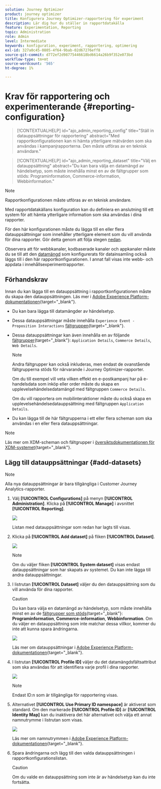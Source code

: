 ```yaml
---
solution: Journey Optimizer
product: journey optimizer
title: Konfigurera Journey Optimizer-rapportering för experiment
description: Lär dig hur du ställer in rapportdatakälla
feature: Experimentation, Reporting
topic: Administration
role: Admin
level: Intermediate
keywords: konfiguration, experiment, rapportering, optimering
exl-id: 327a0c45-0805-4f64-9bab-02d67276eff8
source-git-commit: d772ef2d98775446618bd6614a26b9f352e073bd
workflow-type: tm+mt
source-wordcount: '565'
ht-degree: 1%

---
```


# Krav för rapportering och experimenterande {#reporting-configuration}

>[!CONTEXTUALHELP]
>id="ajo_admin_reporting_config"
>title="Ställ in datauppsättningar för rapportering"
>abstract="Med rapportkonfigurationen kan ni hämta ytterligare mätvärden som ska användas i kampanjrapporterna. Den måste utföras av en teknisk användare."

>[!CONTEXTUALHELP]
>id="ajo_admin_reporting_dataset"
>title="Välj en datauppsättning"
>abstract="Du kan bara välja en datamängd av händelsetyp, som måste innehålla minst en av de fältgrupper som stöds: Programinformation, Commerce-information, Webbinformation."

>[!NOTE]
>
>Rapportkonfigurationen måste utföras av en teknisk användare.

Med rapportdatakällans konfiguration kan du definiera en anslutning till ett system för att hämta ytterligare information som ska användas i dina rapporter.

För den här konfigurationen måste du lägga till en eller flera datauppsättningar som innehåller ytterligare element som du vill använda för dina rapporter. Gör detta genom att följa stegen [nedan](#add-datasets).

Observera att för webbkanaler, kodbaserade kanaler och appkanaler måste du se till att den [datamängd](../data/get-started-datasets.md) som konfigurerats för datainsamling också läggs till i den här rapportkonfigurationen. I annat fall visas inte webb- och appdata i innehållsexperimentrapporter.

## Förhandskrav

Innan du kan lägga till en datauppsättning i rapportkonfigurationen måste du skapa den datauppsättningen. Läs mer i [Adobe Experience Platform-dokumentationen](https://experienceleague.adobe.com/docs/experience-platform/catalog/datasets/user-guide.html?lang=sv-SE#create){target="_blank"}.

* Du kan bara lägga till datamängder av händelsetyp.

* Dessa datauppsättningar måste innehålla `Experience Event - Proposition Interactions` [fältgruppen](https://experienceleague.adobe.com/docs/experience-platform/xdm/tutorials/create-schema-ui.html?lang=sv-SE#field-group){target="_blank"}.

* Dessa datauppsättningar kan även innehålla en av följande [fältgrupper](https://experienceleague.adobe.com/docs/experience-platform/xdm/tutorials/create-schema-ui.html?lang=sv-SE#field-group){target="_blank"}: `Application Details`, `Commerce Details`, `Web Details`.

  >[!NOTE]
  >
  >Andra fältgrupper kan också inkluderas, men endast de ovanstående fältgrupperna stöds för närvarande i Journey Optimizer-rapporter.

  Om du till exempel vill veta vilken effekt en e-postkampanj har på e-handelsdata som inköp eller order måste du skapa en upplevelsehändelsedatamängd med fältgruppen `Commerce Details`.

  Om du vill rapportera om mobilinteraktioner måste du också skapa en upplevelsehändelsedatauppsättning med fältgruppen `Application Details`.

  <!--The metrics corresponding to each field group are listed [here](#objective-list).-->

* Du kan lägga till de här fältgrupperna i ett eller flera scheman som ska användas i en eller flera datauppsättningar.

>[!NOTE]
>
>Läs mer om XDM-scheman och fältgrupper i [översiktsdokumentationen för XDM-systemet](https://experienceleague.adobe.com/docs/experience-platform/xdm/home.html?lang=sv){target="_blank"}.

<!--
## Objectives corresponding to each field group {#objective-list}

The table below shows which metrics will be added to the **[!UICONTROL Objectives]** tab of your campaign reports for each field group.

| Field group | Objectives |
|--- |--- |
| Commerce Details | Price Total<br>Payment Amount<br>(Unique) Checkouts<br>(Unique) Product List Adds<br>(Unique) Product List Opens<br>(Unique) Product List Removal<br>(Unique) Product List Views<br>(Unique) Product Views<br>(Unique) Purchases<br>(Unique) Save For Laters<br>Product Price Total<br>Product Quantity |
| Application Details | (Unique) App Launches<br>First App Launches<br>(Unique) App Installs<br>(Unique) App Upgrades |
| Web Details | (Unique) Page Views |
-->

## Lägg till datauppsättningar {#add-datasets}

>[!NOTE]
>
>Alla nya datauppsättningar är bara tillgängliga i Customer Journey Analytics-rapporter.

1. Välj **[!UICONTROL Configurations]** på menyn **[!UICONTROL Administration]**. Klicka på **[!UICONTROL Manage]** i avsnittet **[!UICONTROL Reporting]**.

   ![](assets/reporting-config-menu.png)

   Listan med datauppsättningar som redan har lagts till visas.

1. Klicka på **[!UICONTROL Add dataset]** på fliken **[!UICONTROL Dataset]**.

   ![](assets/reporting-config-add.png)

   >[!NOTE]
   >
   >Om du väljer fliken **[!UICONTROL System dataset]** visas endast datauppsättningar som har skapats av systemet. Du kan inte lägga till andra datauppsättningar.

1. I listrutan **[!UICONTROL Dataset]** väljer du den datauppsättning som du vill använda för dina rapporter.

   >[!CAUTION]
   >
   >Du kan bara välja en datamängd av händelsetyp, som måste innehålla minst en av de [fältgrupper som stöds](https://experienceleague.adobe.com/docs/experience-platform/xdm/tutorials/create-schema-ui.html?lang=sv-SE#field-group){target="_blank"}: **Programinformation**, **Commerce-information**, **Webbinformation**. Om du väljer en datauppsättning som inte matchar dessa villkor, kommer du inte att kunna spara ändringarna.

   ![](assets/reporting-config-datasets.png)

   Läs mer om datauppsättningar i [Adobe Experience Platform-dokumentationen](https://experienceleague.adobe.com/docs/experience-platform/catalog/datasets/overview.html?lang=sv-SE){target="_blank"}.

1. I listrutan **[!UICONTROL Profile ID]** väljer du det datamängdsfältsattribut som ska användas för att identifiera varje profil i dina rapporter.

   ![](assets/reporting-config-profile-id.png)

   >[!NOTE]
   >
   >Endast ID:n som är tillgängliga för rapportering visas.

1. Alternativet **[!UICONTROL Use Primary ID namespace]** är aktiverat som standard. Om den markerade **[!UICONTROL Profile ID]** är **[!UICONTROL Identity Map]** kan du inaktivera det här alternativet och välja ett annat namnutrymme i listrutan som visas.

   ![](assets/reporting-config-namespace.png)

   Läs mer om namnutrymmen i [Adobe Experience Platform-dokumentationen](https://experienceleague.adobe.com/docs/experience-platform/identity/namespaces.html?lang=sv){target="_blank"}.

1. Spara ändringarna och lägg till den valda datauppsättningen i rapportkonfigurationslistan.

   >[!CAUTION]
   >
   >Om du valde en datauppsättning som inte är av händelsetyp kan du inte fortsätta.


<!--
When building your campaign reports, you can now see the metrics corresponding to the field groups used in the datasets you added. Go to the **[!UICONTROL Objectives]** tab and select the metrics of your choice to better fine-tune your reports. [Learn more](content-experiment.md#objectives-global)

![](assets/reporting-config-objectives.png)

>[!NOTE]
>
>If you add several datasets, all data from all datasets will be available for reporting.


## How-to video {#video}

Understand how to configure Experience Platform reporting data sources.

>[!VIDEO]()
-->
